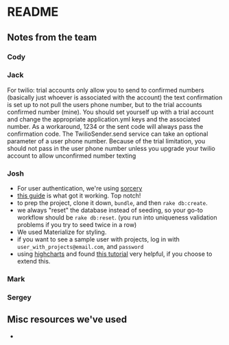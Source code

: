 # README

## Notes from the team

### Cody


### Jack
For twilio: trial accounts only allow you to send to confirmed numbers (basically just whoever is associated with the account) the text confirmation is set up to not pull the users phone number, but to the trial accounts confirmed number (mine). You should set yourself up with a trial account and change the appropriate application.yml keys and the associated number. As a workaround, 1234 or the sent code will always pass the confirmation code.
The TwilioSender.send service can take an optional parameter of a user phone number. Because of the trial limitation, you should not pass in the user phone number unless you upgrade your twilio account to allow unconfirmed number texting
### Josh

- For user authentication, we're using [sorcery](https://github.com/NoamB/sorcery)
- [this guide](https://www.sitepoint.com/magical-authentication-sorcery/) is what got it working. Top notch!
- to prep the project, clone it down, `bundle`, and then `rake db:create`.
- we always "reset" the database instead of seeding, so your go-to workflow should be `rake db:reset`. (you run into uniqueness validation problems if you try to seed twice in a row)
- We used Materialize for styling.
- if you want to see a sample user with projects, log in with `user_with_projects@email.com`, and `password`
- using [highcharts]() and found [this tutorial](https://www.sitepoint.com/make-easy-graphs-and-charts-on-rails-with-chartkick/) very helpful, if you choose to extend this.

### Mark

### Sergey


## Misc resources we've used

-
